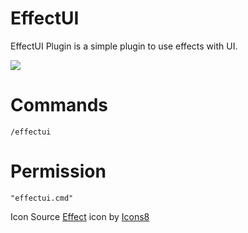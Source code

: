 # EffectUI
EffectUI Plugin is a simple plugin to use effects with UI.

<img src= "https://media.discordapp.net/attachments/1079982978165387276/1089845604705914920/Screenshot_196.png?width=756&height=427">

# Commands
```
/effectui
```
# Permission 
``` 
"effectui.cmd"
```
Icon Source
<a target="_blank" href="https://icons8.com/icon/QnQZHO9jRUeQ/effect">Effect</a> icon by <a target="_blank" href="https://icons8.com">Icons8</a>

